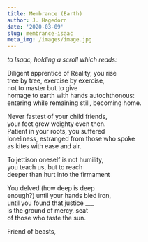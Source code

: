 ```yaml
---
title: Membrance (Earth)
author: J. Hagedorn
date: '2020-03-09'
slug: membrance-isaac
meta_img: /images/image.jpg
---
```


*to Isaac, holding a scroll which reads:*  

Diligent apprentice of Reality, you rise  
tree by tree, exercise by exercise,  
not to master but to give  
homage to earth with hands autochthonous:  
entering while remaining still, becoming home.  

Never fastest of your child friends,  
your feet grew weighty even then.  
Patient in your roots, you suffered  
loneliness, estranged from those who spoke  
as kites with ease and air.  

To jettison oneself is not humility,  
you teach us, but to reach  
deeper than hurt into the firmament  

You delved (how deep is deep  
enough?) until your hands bled iron,  
until you found that justice ___  
is the ground of mercy, seat  
of those who taste the sun.  

Friend of beasts, 
